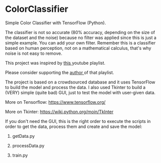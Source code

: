# ColorClassifier
Simple Color Classifier with TensorFlow (Python).

The classifier is not so accurate (80% accuracy, depending on the size of the dataset and the noise) because no filter was applied since this is just a simple example. You can add your own filter. Remember this is a classifier based on human perception, not on a mathematical calculus, that's why noise is not easy to remove. 

This project was inspired by <a href = 'https://www.youtube.com/watch?v=y59-frfKR58&list=PLRqwX-V7Uu6bmMRCIoTi72aNWHo7epX4L'>this </a> youtube playlist.

Please consider supporting the <a href = https://www.youtube.com/user/shiffman > author </a> of that playlist.


The project is based on a crowdsourced database and it uses TensorFlow to build the model and process the data. I also used Tkinter to build a (VERY) simple (quite bad) GUI, just to test the model with user-given data.

More on Tensorflow: https://www.tensorflow.org/

More on Tkinter: https://wiki.python.org/moin/TkInter

If you don't need the GUI, this is the right order to execute the scripts in order to get the data, process them and create and save the model:

1. getData.py

2. processData.py

3. train.py

